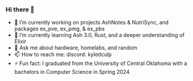 ### Hi there 👋

- 🔭 I’m currently working on projects AshNotes & NutriSync, and packages ex_pve, ex_pmg, & ex_pbs
- 🌱 I’m currently learning Ash 3.0, Rust, and a deeper understanding of Elixir
- 💬 Ask me about hardware, homelabs, and random 
- 📫 How to reach me: discord: kyledculp
- ⚡ Fun fact: I graduated from the University of Central Oklahoma with a bachelors in Computer Science in Spring 2024